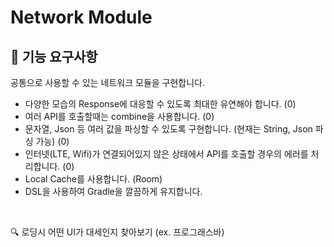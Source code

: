 # Network Module
## 🤔 기능 요구사항
공통으로 사용할 수 있는 네트워크 모듈을 구현합니다. 
- 다양한 모습의 Response에 대응할 수 있도록 최대한 유연해야 합니다. (0)
- 여러 API를 호출할때는 combine을 사용합니다. (0)
- 문자열, Json 등 여러 값을 파싱할 수 있도록 구현합니다. (현재는 String, Json 파싱 가능) (0)
- 인터넷(LTE, Wifi)가 연결되어있지 않은 상태에서 API를 호출할 경우의 에러를 처리합니다. (0)
- Local Cache를 사용합니다. (Room)
- DSL을 사용하여 Gradle을 깔끔하게 유지합니다. 
<br/>

🔍 로딩시 어떤 UI가 대세인지 찾아보기 (ex. 프로그래스바)

